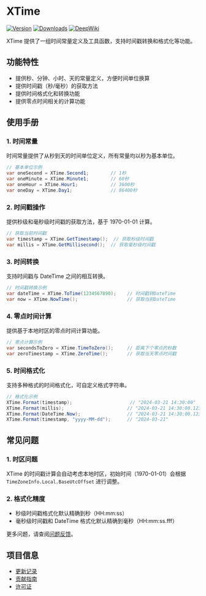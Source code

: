 # XTime

[![Version](https://img.shields.io/npm/v/org.eframework.u3d.util)](https://www.npmjs.com/package/org.eframework.u3d.util)
[![Downloads](https://img.shields.io/npm/dm/org.eframework.u3d.util)](https://www.npmjs.com/package/org.eframework.u3d.util)
[![DeepWiki](https://img.shields.io/badge/DeepWiki-Explore-blue)](https://deepwiki.com/eframework-org/U3D.UTIL)

XTime 提供了一组时间常量定义及工具函数，支持时间戳转换和格式化等功能。

## 功能特性

- 提供秒、分钟、小时、天的常量定义，方便时间单位换算
- 提供时间戳（秒/毫秒）的获取方法
- 提供时间格式化和转换功能
- 提供零点时间相关的计算功能

## 使用手册

### 1. 时间常量

时间常量提供了从秒到天的时间单位定义，所有常量均以秒为基本单位。

```csharp
// 基本单位示例
var oneSecond = XTime.Second1;        // 1秒
var oneMinute = XTime.Minute1;        // 60秒
var oneHour = XTime.Hour1;            // 3600秒
var oneDay = XTime.Day1;              // 86400秒
```

### 2. 时间戳操作

提供秒级和毫秒级时间戳的获取方法，基于 1970-01-01 计算。

```csharp
// 获取当前时间戳
var timestamp = XTime.GetTimestamp();  // 获取秒级时间戳
var millis = XTime.GetMillisecond();  // 获取毫秒级时间戳
```

### 3. 时间转换

支持时间戳与 DateTime 之间的相互转换。

```csharp
// 时间戳转换示例
var dateTime = XTime.ToTime(1234567890);    // 时间戳转DateTime
var now = XTime.NowTime();                  // 获取当前DateTime
```

### 4. 零点时间计算

提供基于本地时区的零点时间计算功能。

```csharp
// 零点计算示例
var secondsToZero = XTime.TimeToZero();     // 距离下个零点的秒数
var zeroTimestamp = XTime.ZeroTime();       // 获取当天零点时间戳
```

### 5. 时间格式化

支持多种格式的时间格式化，可自定义格式字符串。

```csharp
// 格式化示例
XTime.Format(timestamp);                     // "2024-03-21 14:30:00"
XTime.Format(millis);                       // "2024-03-21 14:30:00.123"
XTime.Format(DateTime.Now);                 // "2024-03-21 14:30:00.123"
XTime.Format(timestamp, "yyyy-MM-dd");      // "2024-03-21"
```

## 常见问题

### 1. 时区问题
XTime 的时间戳计算会自动考虑本地时区，初始时间（1970-01-01）会根据 `TimeZoneInfo.Local.BaseUtcOffset` 进行调整。

### 2. 格式化精度
- 秒级时间戳格式化默认精确到秒（HH:mm:ss）
- 毫秒级时间戳和 DateTime 格式化默认精确到毫秒（HH:mm:ss.fff）

更多问题，请查阅[问题反馈](../CONTRIBUTING.md#问题反馈)。

## 项目信息

- [更新记录](../CHANGELOG.md)
- [贡献指南](../CONTRIBUTING.md)
- [许可证](../LICENSE.md) 